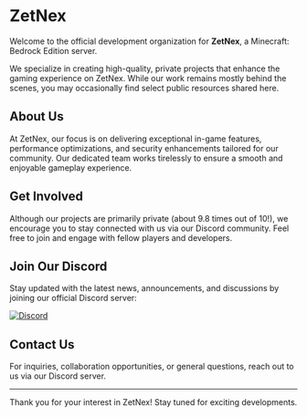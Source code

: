 # ZetNex

Welcome to the official development organization for **ZetNex**, a Minecraft: Bedrock Edition server. 

We specialize in creating high-quality, private projects that enhance the gaming experience on ZetNex. While our work remains mostly behind the scenes, you may occasionally find select public resources shared here.

## About Us
At ZetNex, our focus is on delivering exceptional in-game features, performance optimizations, and security enhancements tailored for our community. Our dedicated team works tirelessly to ensure a smooth and enjoyable gameplay experience.

## Get Involved
Although our projects are primarily private (about 9.8 times out of 10!), we encourage you to stay connected with us via our Discord community. Feel free to join and engage with fellow players and developers.

## Join Our Discord
Stay updated with the latest news, announcements, and discussions by joining our official Discord server:

[![Discord](https://img.shields.io/discord/123456789?label=Join%20Us&logo=discord&color=7289DA)](https://discord.gg/SU3PkqdTFN)

## Contact Us
For inquiries, collaboration opportunities, or general questions, reach out to us via our Discord server.

---

Thank you for your interest in ZetNex! Stay tuned for exciting developments.
